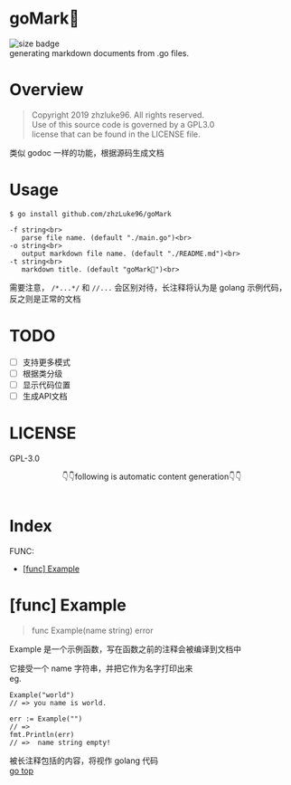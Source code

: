 # goMark📑
![size badge](https://img.shields.io/badge/build-passing-green)<br>
generating markdown documents from .go files.<br>

# Overview<br>
> Copyright 2019 zhzluke96.  All rights reserved.<br>
> Use of this source code is governed by a GPL3.0<br>
> license that can be found in the LICENSE file.<br>

类似 godoc 一样的功能，根据源码生成文档<br>

# Usage<br>

```golang
$ go install github.com/zhzLuke96/goMark
```
```
-f string<br>
   parse file name. (default "./main.go")<br>
-o string<br>
   output markdown file name. (default "./README.md")<br>
-t string<br>
   markdown title. (default "goMark📑")<br>
```
需要注意， `/*...*/` 和 `//...` 会区别对待，长注释将认为是 golang 示例代码，反之则是正常的文档<br>
# TODO<br>
- [ ] 支持更多模式<br>
- [ ] 根据类分级<br>
- [ ] 显示代码位置<br>
- [ ] 生成API文档<br>
# LICENSE<br>
GPL-3.0<br>

<center>👇👇following is automatic content generation👇👇</center><br>

# Index

FUNC:
- [[func] Example](#[func]-Example)


# [func] Example
>func Example(name string) error

Example 是一个示例函数，写在函数之前的注释会被编译到文档中<br>

它接受一个 name 字符串，并把它作为名字打印出来<br>
eg.<br>

```golang
Example("world")
// => you name is world.

err := Example("")
// =>
fmt.Println(err)
// =>  name string empty!
```
被长注释包括的内容，将视作 golang 代码<br>
[go top](#index)


